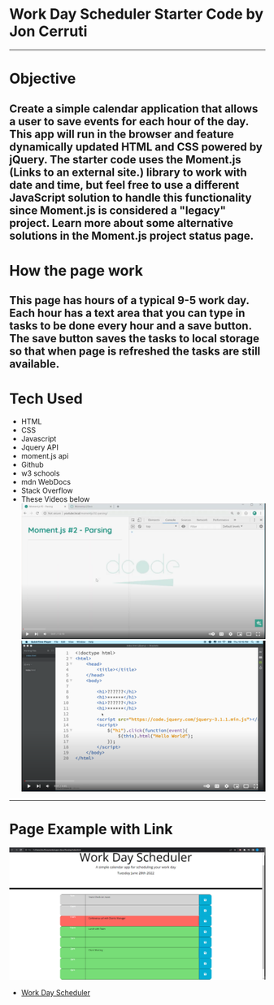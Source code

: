 # Work Day Scheduler Starter Code by Jon Cerruti
---
# Objective
Create a simple calendar application that allows a user to save events for each hour of the day. This app will run in the browser and feature dynamically updated HTML and CSS powered by jQuery.
The starter code uses the Moment.js (Links to an external site.) library to work with date and time, but feel free to use a different JavaScript solution to handle this functionality since Moment.js is considered a "legacy" project. Learn more about some alternative solutions in the Moment.js project status page.
---
# How the page work
This page has hours of a typical 9-5 work day. Each hour has a text area that you can type in tasks to be done every hour and a save button. The save button saves the tasks to local storage so that when page is refreshed the tasks are still available. 
---
# Tech Used 
- HTML 
- CSS
- Javascript
- Jquery API
- moment.js api
- Github
- w3 schools
- mdn WebDocs
- Stack Overflow
- These Videos below
[![Parsing Date Time Strings - Moment.js Tutorial #2](https://github.com/JonCerruti/Scheduler-Module-5/blob/main/Develop/images/Screenshot%202022-06-28%2011.44.41.png)](https://youtu.be/TVJ-fuwr4gs)
[![34 jQuery addClass removeClass](https://github.com/JonCerruti/Scheduler-Module-5/blob/main/Develop/images/Screenshot%202022-06-28%2011.49.50.png)](https://youtu.be/EydG_0V3rU4)
---
# Page Example with Link 
![Work Day Scheduler Example](https://github.com/JonCerruti/Scheduler-Module-5/blob/main/Develop/images/Scheduler-Example.png)
- [Work Day Scheduler](https://joncerruti.github.io/Scheduler-Module-5/)

